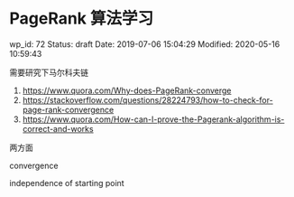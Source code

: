 # PageRank 算法学习


wp_id: 72
Status: draft
Date: 2019-07-06 15:04:29
Modified: 2020-05-16 10:59:43


需要研究下马尔科夫链

<ol><li> <a href="https://www.quora.com/Why-does-PageRank-converge" target="_blank" rel="noreferrer noopener">https://www.quora.com/Why-does-PageRank-converge</a>
</li><li> <a href="https://stackoverflow.com/questions/28224793/how-to-check-for-page-rank-convergence" target="_blank" rel="noreferrer noopener">https://stackoverflow.com/questions/28224793/how-to-check-for-page-rank-convergence</a>
</li><li> <a href="https://www.quora.com/How-can-I-prove-the-Pagerank-algorithm-is-correct-and-works" target="_blank" rel="noreferrer noopener">https://www.quora.com/How-can-I-prove-the-Pagerank-algorithm-is-correct-and-works</a>
</li></ol>

两方面

convergence

independence of starting point